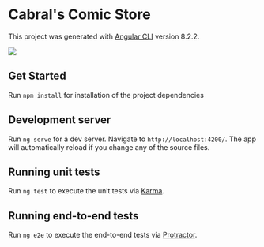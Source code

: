 
# Cabral's Comic Store 

This project was generated with [Angular CLI](https://github.com/angular/angular-cli) version 8.2.2.

![](logo.png)

  ## Get Started
  Run `npm install` for installation of the project dependencies


## Development server

  

Run `ng serve` for a dev server. Navigate to `http://localhost:4200/`. The app will automatically reload if you change any of the source files.



## Running unit tests

  

Run `ng test` to execute the unit tests via [Karma](https://karma-runner.github.io).

  

## Running end-to-end tests

  

Run `ng e2e` to execute the end-to-end tests via [Protractor](http://www.protractortest.org/).